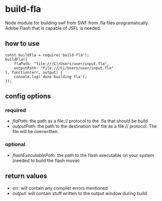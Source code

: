 # build-fla
Node module for building swf from SWF from .fla files programatically. Adobe Flash that is capable of JSFL is needed.

## how to use
```
const buildFla = require('build-fla');
buildFla({
	flaPath: "file:///C|/Users/user/input.fla",
	outputPath: "file:///C|/Users/user/input.fla"
}, function(err, output) {
	console.log('done building fla');
});
```

## config options
### required
* *flaPath:* the path as a file:// protocol to the .fla that should be build
* *outputPath:* the path to the destination swf file as a file:// protocol. The file will be overwritten.

### optional
* *flashExecutablePath:* the path to the flash executable on your system (needed to build the flash movie)

## return values
* *err:* will contain any compiler errors mentioned
* *output:* will contain stuff written to the output window during build
